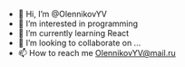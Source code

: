 - 👋 Hi, I’m @OlennikovYV
- 👀 I’m interested in programming
- 🌱 I’m currently learning React
- 💞️ I’m looking to collaborate on ...
- 📫 How to reach me OlennikovYV@mail.ru

<!---
OlennikovYV/OlennikovYV is a ✨ special ✨ repository because its `README.md` (this file) appears on your GitHub profile.
You can click the Preview link to take a look at your changes.
--->
